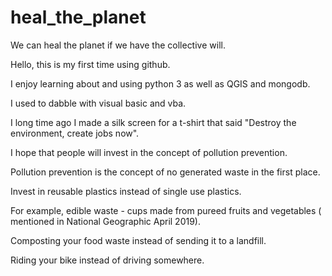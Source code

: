 # heal_the_planet
We can heal the planet if we have the collective will.

Hello, this is my first time using github.

I enjoy learning about and using python 3 as well as QGIS and mongodb.

I used to dabble with visual basic and vba.

I long time ago I made a silk screen for a t-shirt that said "Destroy the environment, create jobs now".

I hope that people will invest in the concept of pollution prevention.

Pollution prevention is the concept of no generated waste in the first place.

Invest in reusable plastics instead of single use plastics.

  For example, edible waste - cups made from pureed fruits and vegetables ( mentioned in National Geographic April 2019).

Composting your food waste instead of sending it to a landfill.

Riding your bike instead of driving somewhere.
